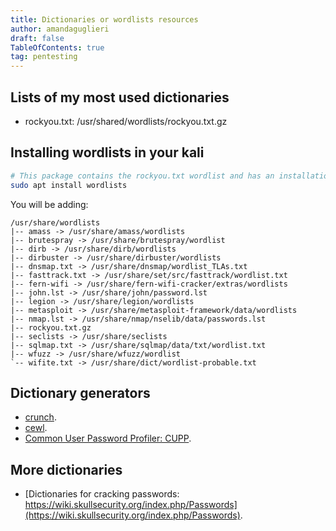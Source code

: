 ```yaml
---
title: Dictionaries or wordlists resources
author: amandaguglieri
draft: false
TableOfContents: true
tag: pentesting
---
```


## Lists of my most used dictionaries

- rockyou.txt: /usr/shared/wordlists/rockyou.txt.gz



## Installing wordlists in your kali

```bash
# This package contains the rockyou.txt wordlist and has an installation size of 134 MB.
sudo apt install wordlists
```

You will be adding:

```
/usr/share/wordlists
|-- amass -> /usr/share/amass/wordlists
|-- brutespray -> /usr/share/brutespray/wordlist
|-- dirb -> /usr/share/dirb/wordlists
|-- dirbuster -> /usr/share/dirbuster/wordlists
|-- dnsmap.txt -> /usr/share/dnsmap/wordlist_TLAs.txt
|-- fasttrack.txt -> /usr/share/set/src/fasttrack/wordlist.txt
|-- fern-wifi -> /usr/share/fern-wifi-cracker/extras/wordlists
|-- john.lst -> /usr/share/john/password.lst
|-- legion -> /usr/share/legion/wordlists
|-- metasploit -> /usr/share/metasploit-framework/data/wordlists
|-- nmap.lst -> /usr/share/nmap/nselib/data/passwords.lst
|-- rockyou.txt.gz
|-- seclists -> /usr/share/seclists
|-- sqlmap.txt -> /usr/share/sqlmap/data/txt/wordlist.txt
|-- wfuzz -> /usr/share/wfuzz/wordlist
`-- wifite.txt -> /usr/share/dict/wordlist-probable.txt
```

## Dictionary generators

- [crunch](crunch.md).
- [cewl](cewl.md).
- [Common User Password Profiler: CUPP](common-user-password-profiler-cupp.md).
## More dictionaries

- [Dictionaries for cracking passwords: https://wiki.skullsecurity.org/index.php/Passwords](https://wiki.skullsecurity.org/index.php/Passwords).

